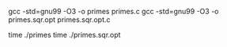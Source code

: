 gcc  -std=gnu99 -O3 -o primes primes.c
gcc  -std=gnu99 -O3 -o primes.sqr.opt primes.sqr.opt.c

time ./primes
time ./primes.sqr.opt
